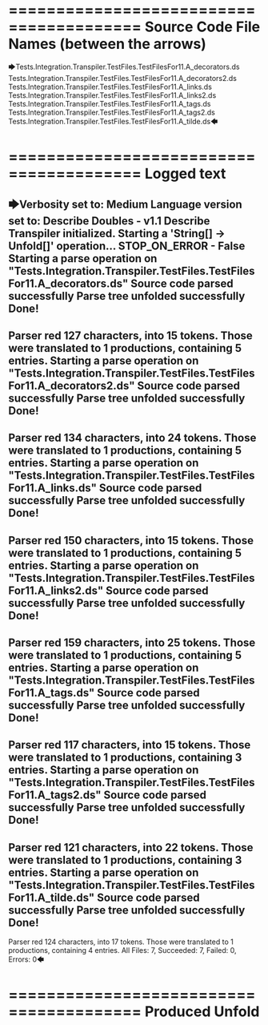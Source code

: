 ========================================
Source Code File Names (between the arrows)
========================================

🡆Tests.Integration.Transpiler.TestFiles.TestFilesFor11.A_decorators.ds
Tests.Integration.Transpiler.TestFiles.TestFilesFor11.A_decorators2.ds
Tests.Integration.Transpiler.TestFiles.TestFilesFor11.A_links.ds
Tests.Integration.Transpiler.TestFiles.TestFilesFor11.A_links2.ds
Tests.Integration.Transpiler.TestFiles.TestFilesFor11.A_tags.ds
Tests.Integration.Transpiler.TestFiles.TestFilesFor11.A_tags2.ds
Tests.Integration.Transpiler.TestFiles.TestFilesFor11.A_tilde.ds🡄

========================================
Logged text
========================================

🡆Verbosity set to: Medium
Language version set to: Describe Doubles - v1.1
Describe Transpiler initialized.
Starting a 'String[] -> Unfold[]' operation...
STOP_ON_ERROR - False
Starting a parse operation on "Tests.Integration.Transpiler.TestFiles.TestFilesFor11.A_decorators.ds"
Source code parsed successfully
Parse tree unfolded successfully
Done!
------------------------
Parser red 127 characters, into 15 tokens.
Those were translated to 1 productions, containing 5 entries.
Starting a parse operation on "Tests.Integration.Transpiler.TestFiles.TestFilesFor11.A_decorators2.ds"
Source code parsed successfully
Parse tree unfolded successfully
Done!
------------------------
Parser red 134 characters, into 24 tokens.
Those were translated to 1 productions, containing 5 entries.
Starting a parse operation on "Tests.Integration.Transpiler.TestFiles.TestFilesFor11.A_links.ds"
Source code parsed successfully
Parse tree unfolded successfully
Done!
------------------------
Parser red 150 characters, into 15 tokens.
Those were translated to 1 productions, containing 5 entries.
Starting a parse operation on "Tests.Integration.Transpiler.TestFiles.TestFilesFor11.A_links2.ds"
Source code parsed successfully
Parse tree unfolded successfully
Done!
------------------------
Parser red 159 characters, into 25 tokens.
Those were translated to 1 productions, containing 5 entries.
Starting a parse operation on "Tests.Integration.Transpiler.TestFiles.TestFilesFor11.A_tags.ds"
Source code parsed successfully
Parse tree unfolded successfully
Done!
------------------------
Parser red 117 characters, into 15 tokens.
Those were translated to 1 productions, containing 3 entries.
Starting a parse operation on "Tests.Integration.Transpiler.TestFiles.TestFilesFor11.A_tags2.ds"
Source code parsed successfully
Parse tree unfolded successfully
Done!
------------------------
Parser red 121 characters, into 22 tokens.
Those were translated to 1 productions, containing 3 entries.
Starting a parse operation on "Tests.Integration.Transpiler.TestFiles.TestFilesFor11.A_tilde.ds"
Source code parsed successfully
Parse tree unfolded successfully
Done!
------------------------
Parser red 124 characters, into 17 tokens.
Those were translated to 1 productions, containing 4 entries.
All Files: 7, Succeeded: 7, Failed: 0, Errors: 0🡄

========================================
Produced Unfold
========================================


